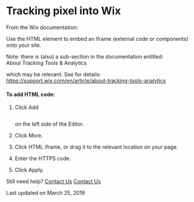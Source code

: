 # Tracking pixel into Wix

From the Wix documentation:

Use the HTML element to embed an iframe (external code or components) onto your site.

Note: there is (also) a sub-section in the documentation entitled: \
About Tracking Tools & Analytics

which may be relevant. See for details: \
https://support.wix.com/en/article/about-tracking-tools-analytics

#### To add HTML code:

1.  Click Add&#x20;

    <figure><img src="https://d2eyqiy4n03ve6.cloudfront.net/12345678-1234-1234-1234-1234567890ab/2015/08/13/ff6d0998-bff3-41b9-bc06-595fd926d806.png" alt=""><figcaption></figcaption></figure>

    on the left side of the Editor.
2. Click More.
3. Click HTML iframe, or drag it to the relevant location on your page.
4. Enter the HTTPS code.
5. Click Apply.&#x20;

Still need help? [Contact Us](broken-reference) [Contact Us](broken-reference)

Last updated on March 25, 2019
